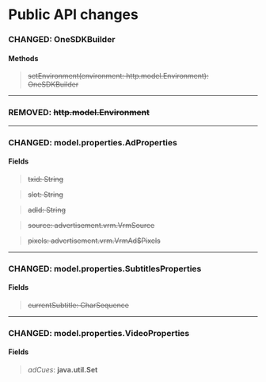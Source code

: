 # Public API changes
### CHANGED:  OneSDKBuilder

#### Methods


> ~~setEnvironment(environment: http.model.Environment): OneSDKBuilder~~


-----

### REMOVED: ~~http.model.Environment~~


-----

### CHANGED:  model.properties.AdProperties
#### Fields


> ~~txid: String~~

> ~~slot: String~~

> ~~adId: String~~

> ~~source: advertisement.vrm.VrmSource~~

> ~~pixels: advertisement.vrm.VrmAd$Pixels~~




-----

### CHANGED:  model.properties.SubtitlesProperties
#### Fields


> ~~currentSubtitle: CharSequence~~




-----

### CHANGED:  model.properties.VideoProperties
#### Fields


> *adCues*: **java.util.Set**


